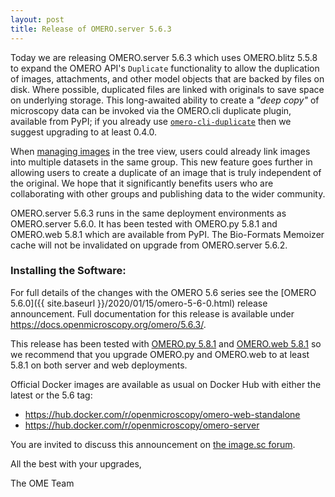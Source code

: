 ```yaml
---
layout: post
title: Release of OMERO.server 5.6.3
---
```


Today we are releasing OMERO.server 5.6.3 which uses OMERO.blitz 5.5.8
to expand the OMERO API's `Duplicate` functionality to allow the
duplication of images, attachments, and other model objects that are
backed by files on disk. Where possible, duplicated files are linked
with originals to save space on underlying storage. This long-awaited
ability to create a <em>"deep copy"</em> of microscopy data can be
invoked via the OMERO.cli duplicate plugin, available from PyPI; if you
already use
[`omero-cli-duplicate`](https://pypi.org/project/omero-cli-duplicate/)
then we suggest upgrading to at least 0.4.0.

When <a
href="https://omero-guides.readthedocs.io/en/latest/introduction/docs/data-management.html#manage-images-in-datasets-projects">managing
images</a> in the tree view, users could already link images into
multiple datasets in the same group. This new feature goes further in
allowing users to create a duplicate of an image that is truly
independent of the original. We hope that it significantly benefits
users who are collaborating with other groups and publishing data to the
wider community.

OMERO.server 5.6.3 runs in the same deployment environments as
OMERO.server 5.6.0. It has been tested with OMERO.py 5.8.1 and OMERO.web
5.8.1 which are available from PyPI. The Bio-Formats Memoizer cache will
not be invalidated on upgrade from OMERO.server 5.6.2.

### Installing the Software:

For full details of the changes with the OMERO 5.6 series see the
[OMERO 5.6.0]({{ site.baseurl }}/2020/01/15/omero-5-6-0.html) release
announcement. Full documentation for this release is available
under <https://docs.openmicroscopy.org/omero/5.6.3/>.

This release has been tested with
[OMERO.py 5.8.1](https://pypi.org/project/omero-py/5.8.1/) and
[OMERO.web 5.8.1](https://pypi.org/project/omero-web/5.8.1/) so we
recommend that you upgrade OMERO.py and OMERO.web to at least 5.8.1 on
both server and web deployments.

Official Docker images are available as usual on Docker Hub with either
the latest or the 5.6 tag:

* <https://hub.docker.com/r/openmicroscopy/omero-web-standalone>
* <https://hub.docker.com/r/openmicroscopy/omero-server>

You are invited to discuss this announcement on
[the image.sc forum](https://forum.image.sc/tags/c/data-management/omero).

All the best with your upgrades,

The OME Team
